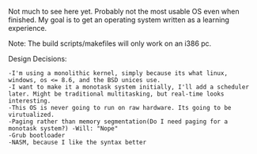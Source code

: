 Not much to see here yet. Probably not the most usable OS even when finished. My goal is to get an operating system written as a learning experience.

Note: The build scripts/makefiles will only work on an i386 pc. 

Design Decisions:

	-I'm using a monolithic kernel, simply because its what linux, windows, os <= 8.6, and the BSD unices use. 
	-I want to make it a monotask system initially, I'll add a scheduler later. Might be traditional multitasking, but real-time looks interesting. 
	-This OS is never going to run on raw hardware. Its going to be virutualized. 	
	-Paging rather than memory segmentation(Do I need paging for a monotask system?) -Will: "Nope"
	-Grub bootloader
	-NASM, because I like the syntax better
